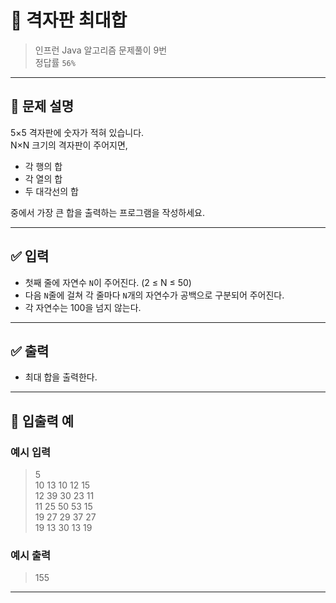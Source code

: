 # 🧮 격자판 최대합

> 인프런 Java 알고리즘 문제풀이 9번  
> 정답률 `56%`

---

## 📌 문제 설명

5×5 격자판에 숫자가 적혀 있습니다.  
N×N 크기의 격자판이 주어지면,
- 각 행의 합
- 각 열의 합
- 두 대각선의 합

중에서 가장 큰 합을 출력하는 프로그램을 작성하세요.

---

## ✅ 입력

- 첫째 줄에 자연수 `N`이 주어진다. (2 ≤ N ≤ 50)
- 다음 `N`줄에 걸쳐 각 줄마다 `N`개의 자연수가 공백으로 구분되어 주어진다.
- 각 자연수는 100을 넘지 않는다.

---

## ✅ 출력

- 최대 합을 출력한다.

---

## 🧾 입출력 예

### 예시 입력
> 5  
> 10 13 10 12 15  
> 12 39 30 23 11  
> 11 25 50 53 15  
> 19 27 29 37 27  
> 19 13 30 13 19

### 예시 출력
> 155

---
